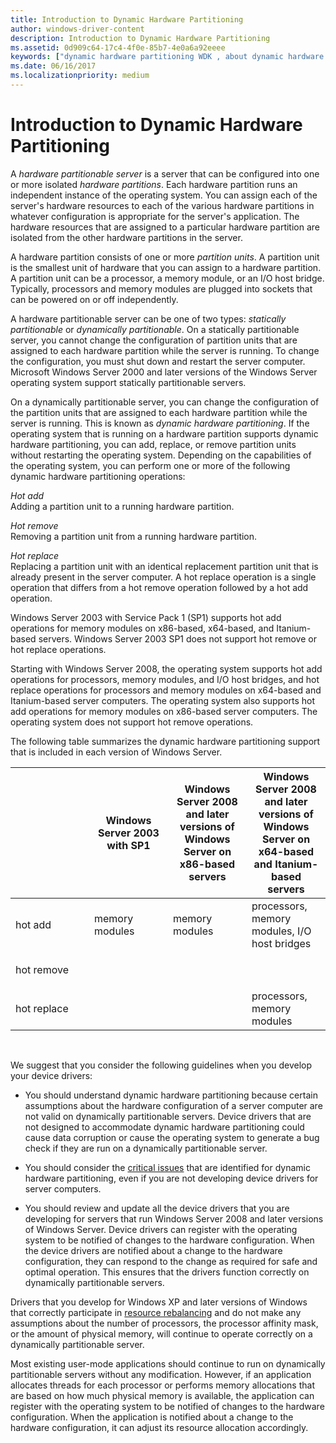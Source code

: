 ```yaml
---
title: Introduction to Dynamic Hardware Partitioning
author: windows-driver-content
description: Introduction to Dynamic Hardware Partitioning
ms.assetid: 0d909c64-17c4-4f0e-85b7-4e0a6a92eeee
keywords: ["dynamic hardware partitioning WDK , about dynamic hardware partitioning", "hardware partitioning WDK dynamic , about dynamic hardware partitioning", "partitions WDK dynamic hardware , about dynamic hardware partitioning", "hardware partitionable servers WDK", "partition units WDK dynamic hardware partitions", "statically partitionable servers WDK dynamic hardware partitioning", "dynamically partitionable servers WDK dynamic hardware partitioning", "hot add WDK dynamic hardware partitioning", "hot remove WDK dynamic hardware partitioning", "hot replace WDK dynamic hardware partitioning", "servers WDK dynamic hardware partitioning", "hardware partitions WDK"]
ms.date: 06/16/2017
ms.localizationpriority: medium
---
```


# Introduction to Dynamic Hardware Partitioning


A *hardware partitionable server* is a server that can be configured into one or more isolated *hardware partitions*. Each hardware partition runs an independent instance of the operating system. You can assign each of the server's hardware resources to each of the various hardware partitions in whatever configuration is appropriate for the server's application. The hardware resources that are assigned to a particular hardware partition are isolated from the other hardware partitions in the server.

A hardware partition consists of one or more *partition units*. A partition unit is the smallest unit of hardware that you can assign to a hardware partition. A partition unit can be a processor, a memory module, or an I/O host bridge. Typically, processors and memory modules are plugged into sockets that can be powered on or off independently.

A hardware partitionable server can be one of two types: *statically partitionable* or *dynamically partitionable*. On a statically partitionable server, you cannot change the configuration of partition units that are assigned to each hardware partition while the server is running. To change the configuration, you must shut down and restart the server computer. Microsoft Windows Server 2000 and later versions of the Windows Server operating system support statically partitionable servers.

On a dynamically partitionable server, you can change the configuration of the partition units that are assigned to each hardware partition while the server is running. This is known as *dynamic hardware partitioning*. If the operating system that is running on a hardware partition supports dynamic hardware partitioning, you can add, replace, or remove partition units without restarting the operating system. Depending on the capabilities of the operating system, you can perform one or more of the following dynamic hardware partitioning operations:

<a href="" id="hot-add"></a>*Hot add*  
Adding a partition unit to a running hardware partition.

<a href="" id="hot-remove"></a>*Hot remove*  
Removing a partition unit from a running hardware partition.

<a href="" id="hot-replace"></a>*Hot replace*  
Replacing a partition unit with an identical replacement partition unit that is already present in the server computer. A hot replace operation is a single operation that differs from a hot remove operation followed by a hot add operation.

Windows Server 2003 with Service Pack 1 (SP1) supports hot add operations for memory modules on x86-based, x64-based, and Itanium-based servers. Windows Server 2003 SP1 does not support hot remove or hot replace operations.

Starting with Windows Server 2008, the operating system supports hot add operations for processors, memory modules, and I/O host bridges, and hot replace operations for processors and memory modules on x64-based and Itanium-based server computers. The operating system also supports hot add operations for memory modules on x86-based server computers. The operating system does not support hot remove operations.

The following table summarizes the dynamic hardware partitioning support that is included in each version of Windows Server.

<table>
<colgroup>
<col width="25%" />
<col width="25%" />
<col width="25%" />
<col width="25%" />
</colgroup>
<thead>
<tr class="header">
<th></th>
<th>Windows Server 2003 with SP1</th>
<th>Windows Server 2008 and later versions of Windows Server on x86-based servers</th>
<th>Windows Server 2008 and later versions of Windows Server on x64-based and Itanium-based servers</th>
</tr>
</thead>
<tbody>
<tr class="odd">
<td><p>hot add</p></td>
<td><p>memory modules</p></td>
<td><p>memory modules</p></td>
<td>processors,
memory modules,
I/O host bridges</td>
</tr>
<tr class="even">
<td><p>hot remove</p></td>
<td></td>
<td></td>
<td></td>
</tr>
<tr class="odd">
<td><p>hot replace</p></td>
<td></td>
<td></td>
<td>processors,
memory modules</td>
</tr>
</tbody>
</table>

 

We suggest that you consider the following guidelines when you develop your device drivers:

-   You should understand dynamic hardware partitioning because certain assumptions about the hardware configuration of a server computer are not valid on dynamically partitionable servers. Device drivers that are not designed to accommodate dynamic hardware partitioning could cause data corruption or cause the operating system to generate a bug check if they are run on a dynamically partitionable server.

-   You should consider the [critical issues](critical-issues-for-device-drivers.md) that are identified for dynamic hardware partitioning, even if you are not developing device drivers for server computers.

-   You should review and update all the device drivers that you are developing for servers that run Windows Server 2008 and later versions of Windows Server. Device drivers can register with the operating system to be notified of changes to the hardware configuration. When the device drivers are notified about a change to the hardware configuration, they can respond to the change as required for safe and optimal operation. This ensures that the drivers function correctly on dynamically partitionable servers.

Drivers that you develop for Windows XP and later versions of Windows that correctly participate in [resource rebalancing](stopping-a-device-to-rebalance-resources.md) and do not make any assumptions about the number of processors, the processor affinity mask, or the amount of physical memory, will continue to operate correctly on a dynamically partitionable server.

Most existing user-mode applications should continue to run on dynamically partitionable servers without any modification. However, if an application allocates threads for each processor or performs memory allocations that are based on how much physical memory is available, the application can register with the operating system to be notified of changes to the hardware configuration. When the application is notified about a change to the hardware configuration, it can adjust its resource allocation accordingly.

 

 




